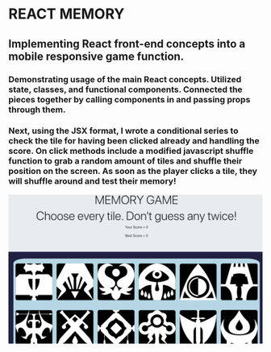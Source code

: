 # REACT MEMORY

## Implementing React front-end concepts into a mobile responsive game function. 

### Demonstrating usage of the main React concepts. Utilized state, classes, and functional components. Connected the pieces together by calling components in and passing props through them. 

### Next, using the JSX format, I wrote a conditional series to check the tile for having been clicked already and handling the score. On click methods include a modified javascript shuffle function to grab a random amount of tiles and shuffle their position on the screen. As soon as the player clicks a tile, they will shuffle around and test their memory! 

![Screen Capture](./public/images/ReactSS.png "Screen Capture")

